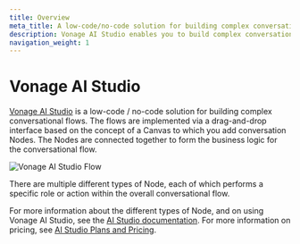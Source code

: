```yaml
---
title: Overview
meta_title: A low-code/no-code solution for building complex conversational flows.
description: Vonage AI Studio enables you to build complex conversational flows via a drag-and-drop interface.
navigation_weight: 1
---
```


# Vonage AI Studio

[Vonage AI Studio](https://www.vonage.com/communications-apis/ai-studio/?icmp=l3nav|l3nav_gototheaistudiooverviewpage_novalue) is a low-code / no-code solution for building complex conversational flows. The flows are implemented via a drag-and-drop interface based on the concept of a Canvas to which you add conversation Nodes. The Nodes are connected together to form the business logic for the conversational flow.

![Vonage AI Studio Flow](/images/ai-studio-docs-overview-screenshot.png)

There are multiple different types of Node, each of which performs a specific role or action within the overall conversational flow.

For more information about the different types of Node, and on using Vonage AI Studio, see the [AI Studio documentation](https://studio.docs.ai.vonage.com/#_ga=2.52857896.1004057560.1652645262-2049185403.1651612958). For more information on pricing, see [AI Studio Plans and Pricing](https://www.vonage.com/communications-apis/ai-studio/pricing/?icmp=l3nav|l3nav_gototheaistudiopricingpage_novalue).
